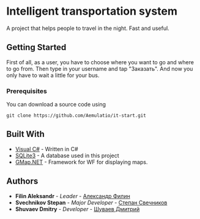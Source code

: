 # Intelligent transportation system

A project that helps people to travel in the night. Fast and useful.

## Getting Started

First of all, as a user, you have to choose where you want to go and where to go from. Then type in your username and tap "Заказать". And now you only have to wait a little for your bus.

### Prerequisites

You can download a source code using

```
git clone https://github.com/Aemulatio/it-start.git
```

## Built With

* [Visual C#](https://www.microsoft.com/en-ie/download/details.aspx?id=7380) - Written in C#
* [SQLite3](https://www.sqlite.org/index.html) - A database used in this project
* [GMap.NET](https://www.nuget.org/packages/GMap.NET.Windows/) - Framework for WF for displaying maps.

## Authors

* **Filin Aleksandr** - *Leader* - [Александр Филин](https://vk.com/id103283716)
* **Svechnikov Stepan** - *Major Developer* - [Степан Свечников](https://vk.com/aemulatio)
* **Shuvaev Dmitry** - *Developer* - [Шуваев Дмитрий](https://vk.com/id393438474)
